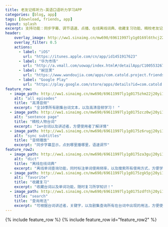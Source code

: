 ```yaml
---
title: 老友记练听力-英语口语听力学习APP
categories: [blog, app]
tags: [download, friends, app]
layout: splash
excerpt: 支持功能：同步字幕、调节语速、点播、在线离线词典、收藏复习功能、精校老友记全季剧本！ [Android更新日志](/blog/app/friends-app-android-changelog) [IOS更新日志](/blog/app/friends-app-ios-changelog)
header:
    overlay_image: http://ww1.sinaimg.cn/mw690/69611997ly1g0169l6thcj22801e01kz.jpg
    overlay_filter: 0.5
    actions:
      - label: "iOS"
        url: "https://itunes.apple.com/cn/app/id1451917623"
      - label: "华为市场"
        url: "http://a.vmall.com/uowap/index.html#/detailApp/C100553267"
      - label: "豌豆荚"
        url: "https://www.wandoujia.com/apps/com.catold.project.friends"
      - label: "Google Play"
        url: "https://play.google.com/store/apps/details?id=com.catold.project.friends"
feature_row:
  - image_path: http://ww1.sinaimg.cn/mw690/69611997ly1g0175zhm22j20yi1pcag8.jpg
    alt: "all episodes"
    title: "高清音频"
    excerpt: "全10季所有剧集台词文本，以及高清音频学习！ "
  - image_path: http://ww1.sinaimg.cn/mw690/69611997ly1g0175zcz0wj20yi1pcn4c.jpg
    alt: "sentence page"
    title: "精校人物台词"
    excerpt: "1w+台词以及讲述者，方便使用者了解详情"
  - image_path: http://ww1.sinaimg.cn/mw690/69611997ly1g0175z6rugj20yi1pctex.jpg
    alt: "sync subtitles"
    title: "音频播放"
    excerpt: "同步字幕显示，点到哪里播哪里，语速调节"
feature_row2:
  - image_path: http://ww1.sinaimg.cn/mw690/69611997ly1g0175za3guj20yi1pcafp.jpg
    alt: "dict"
    title: "离线在线词典"
    excerpt: "离线单词查询功能，同时标注单词使用频率，以及搜索所有使用方式，方便学习者了解该单词的重要程度！ "
  - image_path: http://ww1.sinaimg.cn/mw690/69611997ly1g0175zgk5pj20yi1pcq81.jpg
    alt: "favorite"
    title: "收藏复习"
    excerpt: "收藏台词以及单词功能，随时复习所学知识！"
  - image_path: http://ww1.sinaimg.cn/mw690/69611997ly1g0175zdfthj20yi1pcwji.jpg
    title: "search"
    title: "查询用法"
    excerpt: "可根据台词讲述者，关键字，以及剧集查询所有在台词中出现的用法，方便使用者快速掌握单词使用方式！"
---
```


{% include feature_row %}
{% include feature_row id="feature_row2" %}